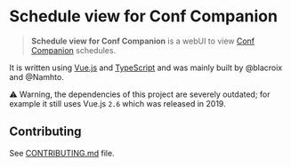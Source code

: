 # Schedule view for Conf Companion

> **Schedule view for Conf Companion** is a webUI to view [Conf
> Companion](https://github.com/xebia-france/ConfCompanion) schedules.

It is written using [Vue.js](https://vuejs.org/) and
[TypeScript](https://www.typescriptlang.org/) and was mainly built by @blacroix
and @Namhto.

⚠️ Warning, the dependencies of this project are severely outdated; for example
it still uses Vue.js `2.6` which was released in 2019.

## Contributing

See [CONTRIBUTING.md](./CONTRIBUTING.md) file.
